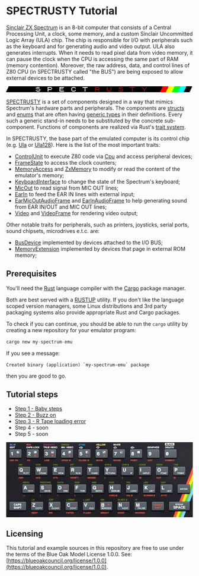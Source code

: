 SPECTRUSTY Tutorial
===================

[Sinclair ZX Spectrum] is an 8-bit computer that consists of a Central Processing Unit, a clock, some memory, and a custom Sinclair Uncommitted Logic Array (ULA) chip. The chip is responsible for I/O with peripherals such as the keyboard and for generating audio and video output. ULA also generates interrupts. When it needs to read pixel data from video memory, it can pause the clock when the CPU is accessing the same part of RAM (memory contention). Moreover, the raw address, data, and control lines of Z80 CPU (in SPECTRUSTY called "the BUS") are being exposed to allow external devices to be attached.

[![S P E C T R U S T Y][SPECTRUSTY img]][SPECTRUSTY]

[SPECTRUSTY] is a set of components designed in a way that mimics Spectrum's hardware parts and peripherals.
The components are [structs] and [enums] that are often having [generic types] in their definitions. Every such a generic stand-in needs to be substituted by the concrete sub-component. Functions of components are realized via Rust's [trait system].

In SPECTRUSTY, the base part of the emulated computer is its control chip (e.g. [Ula] or [Ula128]).
Here is the list of the most important traits:

- [ControlUnit] to execute Z80 code via [Cpu] and access peripheral devices;
- [FrameState] to access the clock counters;
- [MemoryAccess] and [ZxMemory] to modify or read the content of the emulator's memory;
- [KeyboardInterface] to change the state of the Spectrum's keyboard;
- [MicOut] to read signal from MIC OUT lines;
- [EarIn] to feed the EAR IN lines with external input;
- [EarMicOutAudioFrame] and [EarInAudioFrame] to help generating sound from EAR IN/OUT and MIC OUT lines;
- [Video] and [VideoFrame] for rendering video output;

Other notable traits for peripherals, such as printers, joysticks, serial ports, sound chipsets, microdrives e.t.c. are:

- [BusDevice] implemented by devices attached to the I/O BUS;
- [MemoryExtension] implemented by devices that page in external ROM memory;


Prerequisites
-------------

You'll need the [Rust] language compiler with the [Cargo] package manager.

Both are best served with a [RUSTUP] utility. If you don't like the language scoped version managers, some Linux distributions and 3rd party packaging systems also provide appropriate Rust and Cargo packages.

To check if you can continue, you should be able to run the `cargo` utility by creating a new repository for your emulator program:

```rust
cargo new my-spectrum-emu
```

If you see a message:

```
Created binary (application) `my-spectrum-emu` package
```

then you are good to go.


Tutorial steps
--------------

* [Step 1 - Baby steps](step1.md)
* [Step 2 - Buzz on](step2.md)
* [Step 3 - R Tape loading error](step3.md)
* Step 4 - soon
* Step 5 - soon

[![ZX Spectrum keyboard layout][keyboard]][keyboard]


Licensing
---------

This tutorial and example sources in this repository are free to use under the terms of the Blue Oak Model License 1.0.0.
See: [https://blueoakcouncil.org/license/1.0.0](https://blueoakcouncil.org/license/1.0.0).

<script>var clicky_site_ids = clicky_site_ids || []; clicky_site_ids.push(101270192);</script>
<script async src="//static.getclicky.com/js"></script>

[Sinclair ZX Spectrum]: https://en.wikipedia.org/wiki/ZX_Spectrum
[SPECTRUSTY img]: spectrusty.png
[keyboard]: keyboard48.jpg
[SPECTRUSTY]: https://royaltm.github.io/spectrusty/
[tutorial]: https://royaltm.github.io/spectrusty-tutorial/
[Rust]: https://www.rust-lang.org/
[Cargo]: https://crates.io/
[RUSTUP]: https://www.rust-lang.org/learn/get-started#installing-rust
[trait system]: https://doc.rust-lang.org/book/ch10-02-traits.html
[structs]: https://doc.rust-lang.org/book/ch05-01-defining-structs.html
[enums]: https://doc.rust-lang.org/book/ch06-01-defining-an-enum.html
[generic types]: https://doc.rust-lang.org/book/ch10-00-generics.html
[Ula]: https://docs.rs/spectrusty/*/spectrusty/chip/ula/struct.Ula.html
[Cpu]: https://docs.rs/z80emu/*/z80emu/trait.Cpu.html
[BusDevice]: https://docs.rs/spectrusty/*/spectrusty/bus/trait.BusDevice.html
[ControlUnit]: https://docs.rs/spectrusty/*/spectrusty/chip/trait.ControlUnit.html
[EarIn]: https://docs.rs/spectrusty/*/spectrusty/chip/trait.EarIn.html
[EarMicOutAudioFrame]: https://docs.rs/spectrusty/*/spectrusty/audio/trait.EarMicOutAudioFrame.html
[EarInAudioFrame]: https://docs.rs/spectrusty/*/spectrusty/audio/trait.EarInAudioFrame.html
[FrameState]: https://docs.rs/spectrusty/*/spectrusty/chip/trait.FrameState.html
[KeyboardInterface]: https://docs.rs/spectrusty/*/spectrusty/peripherals/trait.KeyboardInterface.html
[MemoryAccess]: https://docs.rs/spectrusty/*/spectrusty/chip/trait.MemoryAccess.html
[MemoryExtension]: https://docs.rs/spectrusty/*/spectrusty/memory/trait.MemoryExtension.html
[MicOut]: https://docs.rs/spectrusty/*/spectrusty/chip/trait.MicOut.html
[Ula128]: https://docs.rs/spectrusty/*/spectrusty/chip/ula128/struct.Ula128.html
[Ula]: https://docs.rs/spectrusty/*/spectrusty/chip/ula/struct.Ula.html
[Video]: https://docs.rs/spectrusty/*/spectrusty/video/trait.Video.html
[VideoFrame]: https://docs.rs/spectrusty/*/spectrusty/video/trait.VideoFrame.html
[ZxMemory]: https://docs.rs/spectrusty/*/spectrusty/memory/trait.ZxMemory.html